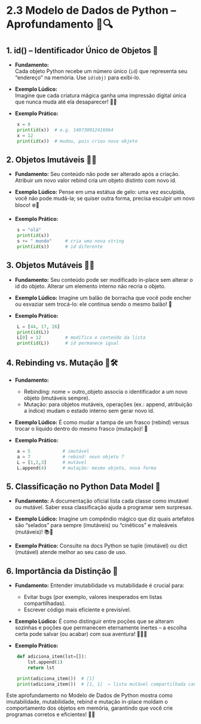 # 2.3 Modelo de Dados de Python – Aprofundamento 🐍🔍


## 1. id() – Identificador Único de Objetos 🔢  
- **Fundamento:**  
	Cada objeto Python recebe um número único (`id`) que representa seu “endereço” na memória. Use `id(obj)` para exibi-lo.

- **Exemplo Lúdico:**  
	Imagine que cada criatura mágica ganha uma impressão digital única que nunca muda até ela desaparecer! 🦄🔏

- **Exemplo Prático:**  
```python
	x = 8
	print(id(x))  # e.g. 140730012416664
	x = 12
	print(id(x))  # mudou, pois criou novo objeto
```


## 2. Objetos Imutáveis 🚫🔄
- **Fundamento:**
  Seu conteúdo não pode ser alterado após a criação. Atribuir um novo valor rebind cria um objeto distinto com novo id.

- **Exemplo Lúdico:**
  Pense em uma estátua de gelo: uma vez esculpida, você não pode mudá-la; se quiser outra forma, precisa esculpir um novo bloco! ❄️🗿

- **Exemplo Prático:**
```python
	s = "olá"
	print(id(s))
	s += " mundo"     # cria uma nova string
	print(id(s))      # id diferente
```


## 3. Objetos Mutáveis 🔄✨
- **Fundamento:**
	Seu conteúdo pode ser modificado in-place sem alterar o id do objeto. Alterar um elemento interno não recria o objeto.

- **Exemplo Lúdico:**
	Imagine um balão de borracha que você pode encher ou esvaziar sem trocá-lo: ele continua sendo o mesmo balão! 🎈
	
- **Exemplo Prático:**
```python
	L = [44, 17, 26]
	print(id(L))
	L[0] = 12         # modifica o conteúdo da lista
	print(id(L))      # id permanece igual
```


## 4. Rebinding vs. Mutação 🔀🛠️
- **Fundamento:**
  - Rebinding: nome = outro_objeto associa o identificador a um novo objeto (imutáveis sempre).
  - Mutação: para objetos mutáveis, operações (ex.: append, atribuição a índice) mudam o estado interno sem gerar novo id.

- **Exemplo Lúdico:**
	É como mudar a tampa de um frasco (rebind) versus trocar o líquido dentro do mesmo frasco (mutação)! 🧴

- **Exemplo Prático:**
```python
	a = 5            # imutável
	a = 7            # rebind: novo objeto 7
	L = [1,2,3]      # mutável
	L.append(4)      # mutação: mesmo objeto, nova forma
```


## 5. Classificação no Python Data Model 📑
- **Fundamento:**
	A documentação oficial lista cada classe como imutável ou mutável. Saber essa classificação ajuda a programar sem surpresas.

- **Exemplo Lúdico:**
	Imagine um compêndio mágico que diz quais artefatos são “selados” para sempre (imutáveis) ou “cinéticos” e maleáveis (mutáveis)! 📚🔮
	
- **Exemplo Prático:**
	Consulte na docs Python se tuple (imutável) ou dict (mutável) atende melhor ao seu caso de uso.



## 6. Importância da Distinção 🎯
- **Fundamento:**
	Entender imutabilidade vs mutabilidade é crucial para:
  - Evitar bugs (por exemplo, valores inesperados em listas compartilhadas).
  - Escrever código mais eficiente e previsível.
  
- **Exemplo Lúdico:**
	É como distinguir entre poções que se alteram sozinhas e poções que permanecem eternamente inertes – a escolha certa pode salvar (ou acabar) com sua aventura! 🧙‍♀️🧪

- **Exemplo Prático:**
```python
	def adiciona_item(lst=[]):
		lst.append(1)
		return lst

	print(adiciona_item())  # [1]
	print(adiciona_item())  # [1, 1]  ← lista mutável compartilhada causa efeito-surpresa! 
```

Este aprofundamento no Modelo de Dados de Python mostra como imutabilidade, mutabilidade, rebind e mutação in-place moldam o comportamento dos objetos em memória, garantindo que você crie programas corretos e eficientes! 🚀🐍






